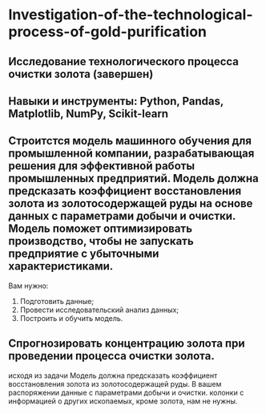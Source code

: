 # Investigation-of-the-technological-process-of-gold-purification

## Исследование технологического процесса очистки золота (завершен)

## Навыки и инструменты: Python, Pandas, Matplotlib, NumPy, Scikit-learn

## Строитстся модель машинного обучения для промышленной компании, разрабатывающая решения для эффективной работы промышленных предприятий. Модель должна предсказать коэффициент восстановления золота из золотосодержащей руды на основе данных с параметрами добычи и очистки. Модель поможет оптимизировать производство, чтобы не запускать предприятие с убыточными характеристиками.

Вам нужно:

1. Подготовить данные;
2. Провести исследовательский анализ данных;
3. Построить и обучить модель.

## Спрогнозировать концентрацию золота при проведении процесса очистки золота.

исходя из задачи Модель должна предсказать коэффициент восстановления золота из золотосодержащей руды.
В вашем распоряжении данные с параметрами добычи и очистки. колонки с информацией о других ископаемых, кроме золота, нам не нужны.
